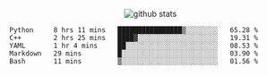 <!-- <h1 align="center">Hello 👋 </h3> -->

<p align="center">
  <img src="https://github-readme-stats.vercel.app/api?username=syeehyn&hide=stars,prs,issues,contribs&count_private=true&hide_title=true" alt="github stats" />
</p>

<!--START_SECTION:waka-->
```text
Python     8 hrs 11 mins   ████████████████▒░░░░░░░░   65.28 % 
C++        2 hrs 25 mins   ████▓░░░░░░░░░░░░░░░░░░░░   19.31 % 
YAML       1 hr 4 mins     ██░░░░░░░░░░░░░░░░░░░░░░░   08.53 % 
Markdown   29 mins         █░░░░░░░░░░░░░░░░░░░░░░░░   03.90 % 
Bash       11 mins         ▒░░░░░░░░░░░░░░░░░░░░░░░░   01.56 % 
```
<!--END_SECTION:waka-->
